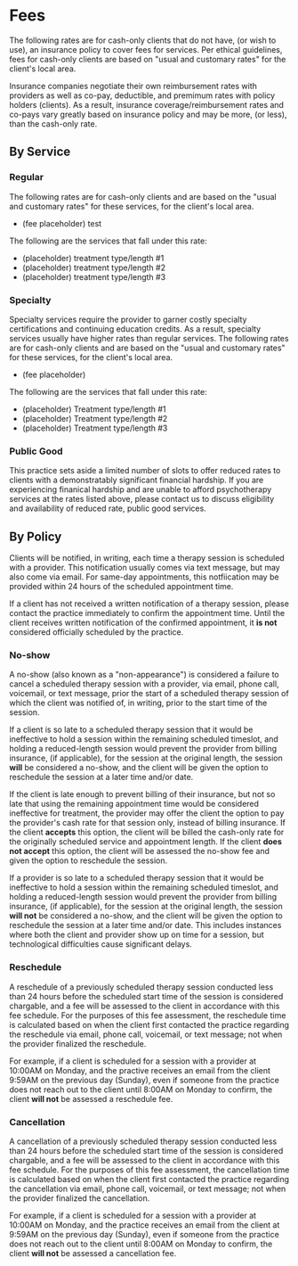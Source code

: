 # Fees

The following rates are for cash-only clients that do not have, (or wish to use), an insurance policy to cover fees for services.
Per ethical guidelines, fees for cash-only clients are based on "usual and customary rates" for the client's local area.

Insurance companies negotiate their own reimbursement rates with providers as well as co-pay, deductible, and premimum rates with policy holders (clients).
As a result, insurance coverage/reimbursement rates and co-pays vary greatly based on insurance policy and may be more, (or less), than the cash-only rate.

## By Service

### Regular

The following rates are for cash-only clients and are based on the "usual and customary rates" for these services, for the client's local area.

 - (fee placeholder) test

The following are the services that fall under this rate:

- (placeholder) treatment type/length #1
- (placeholder) treatment type/length #2
- (placeholder) treatment type/length #3

### Specialty

Specialty services require the provider to garner costly specialty certifications and continuing education credits.
As a result, specialty services usually have higher rates than regular services.
The following rates are for cash-only clients and are based on the "usual and customary rates" for these services, for the client's local area.

- (fee placeholder)

The following are the services that fall under this rate:

- (placeholder) Treatment type/length #1
- (placeholder) Treatment type/length #2
- (placeholder) Treatment type/length #3

### Public Good

This practice sets aside a limited number of slots to offer reduced rates to clients with a demonstratably significant financial hardship.
If you are experiencing finanical hardship and are unable to afford psychotherapy services at the rates listed above,
please contact us to discuss eligibility and availability of reduced rate, public good services.

## By Policy

Clients will be notified, in writing, each time a therapy session is scheduled with a provider.
This notification usually comes via text message, but may also come via email.
For same-day appointments, this notfiication may be provided within 24 hours of the scheduled appointment time.

If a client has not received a written notification of a therapy session, please contact the practice immediately to confirm the appointment time.
Until the client receives written notification of the confirmed appointment, it **is not** considered officially scheduled by the practice.

### No-show

A no-show (also known as a "non-appearance") is considered a failure to cancel a scheduled therapy session with a provider,
via email, phone call, voicemail, or text message,
prior the start of a scheduled therapy session of which the client was notified of,
in writing, prior to the start time of the session.

If a client is so late to a scheduled therapy session that it would be ineffective to hold a session within the remaining scheduled timeslot,
and holding a reduced-length session would prevent the provider from billing insurance, (if applicable), for the session at the original length,
the session **will** be considered a no-show, and the client will be given the option to reschedule the session at a later time and/or date.

If the client is late enough to prevent billing of their insurance,
but not so late that using the remaining appointment time would be considered ineffective for treatment,
the provider may offer the client the option to pay the provider's cash rate for that session only, instead of billing insurance.
If the client **accepts** this option, the client will be billed the cash-only rate for the originally scheduled service and appointment length.
If the client **does not accept** this option, the client will be assessed the no-show fee and given the option to reschedule the session.

If a provider is so late to a scheduled therapy session that it would be ineffective to hold a session within the remaining scheduled timeslot,
and holding a reduced-length session would prevent the provider from billing insurance, (if applicable), for the session at the original length,
the session **will not** be considered a no-show, and the client will be given the option to reschedule the session at a later time and/or date.
This includes instances where both the client and provider show up on time for a session, but technological difficulties cause significant delays.

### Reschedule

A reschedule of a previously scheduled therapy session conducted less than 24 hours before the scheduled start time of the session is considered chargable,
and a fee will be assessed to the client in accordance with this fee schedule. For the purposes of this fee assessment, the reschedule time is calculated based on when
the client first contacted the practice regarding the reschedule via email, phone call, voicemail, or text message; not when the provider finalized the reschedule.

For example, if a client is scheduled for a session with a provider at 10:00AM on Monday, and the practive receives an email from the client 9:59AM on the previous day (Sunday),
even if someone from the practice does not reach out to the client until 8:00AM on Monday to confirm, the client **will not** be assessed a reschedule fee.

### Cancellation

A cancellation of a previously scheduled therapy session conducted less than 24 hours before the scheduled start time of the session is considered chargable,
and a fee will be assessed to the client in accordance with this fee schedule. For the purposes of this fee assessment, the cancellation time is calculated based on when
the client first contacted the practice regarding the cancellation via email, phone call, voicemail, or text message; not when the provider finalized the cancellation.

For example, if a client is scheduled for a session with a provider at 10:00AM on Monday, and the practice receives an email from the client at 9:59AM on the previous day (Sunday),
even if someone from the practice does not reach out to the client until 8:00AM on Monday to confirm, the client **will not** be assessed a cancellation fee.

